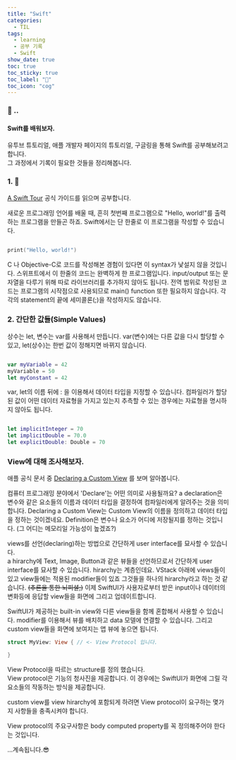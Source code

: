 ```yaml
---
title: "Swift"
categories:
  - TIL
tags:
  - learning
  - 공부 기록
  - Swift
show_date: true
toc: true
toc_sticky: true
toc_label: "👷"
toc_icon: "cog"
---
```


### 💭 ..  
<div class="notice">
  <h4>Swift를 배워보자.</h4>
  <p>유투브 튜토리얼, 애플 개발자 페이지의 튜토리얼, 구글링을 통해 Swift를 공부해보려고 합니다.<br>    
  그 과정에서 기록이 필요한 것들을 정리해봅니다.</p>
</div>



### 1. 📖
[A Swift Tour](https://docs.swift.org/swift-book/GuidedTour/GuidedTour.html) 공식 가이드를 읽으며 공부합니다.

새로운 프로그래밍 언어를 배울 때, 흔히 첫번째 프로그램으로 "Hello, world!"를 출력하는 프로그램을 만들곤 하죠. Swift에서는 단 한줄로 이 프로그램을 작성할 수 있습니다.

```swift

print("Hello, world!")

```

C 나 Objective-C로 코드를 작성해본 경험이 있다면 이 syntax가 낯설지 않을 것입니다. 스위프트에서 이 한줄의 코드는 완벽하게 한 프로그램입니다. input/output 또는 문자열을 다루기 위해 따로 라이브러리를 추가하지 않아도 됩니다. 전역 범위로 작성된 코드는 프로그램의 시작점으로 사용되므로 main() function 또한 필요하지 않습니다. 각각의 statement의 끝에 세미콜론(;)을 작성하지도 않습니다.

### 2. 간단한 값들(Simple Values)  

상수는 let, 변수는 var를 사용해서 만듭니다. var(변수)에는 다른 값을 다시 할당할 수 있고, let(상수)는 한번 값이 정해지면 바뀌지 않습니다.

```swift

var myVariable = 42
myVariable = 50
let myConstant = 42

```
var, let의 이름 뒤에 : 을 이용해서 데이터 타입을 지정할 수 있습니다. 컴파일러가 할당된 값이 어떤 데이터 자료형을 가지고 있는지 추측할 수 있는 경우에는 자료형을 명시하지 않아도 됩니다.

```swift

let implicitInteger = 70
let implicitDouble = 70.0
let explicitDouble: Double = 70

```  

### View에 대해 조사해보자.  
애플 공식 문서 중 [Declaring a Custom View](https://developer.apple.com/documentation/swiftui/declaring-a-custom-view) 를 보며 알아봅니다.  

컴퓨터 프로그래밍 분야에서 'Declare'는 어떤 의미로 사용될까요?
a declaration은 변수와 같은 요소들의 이름과 데이터 타입을 결정하여 컴파일러에게 알려주는 것을 의미합니다. Declaring a Custom View는 Custom View의 이름을 정의하고 데이터 타입을 정하는 것이겠네요. Definition은 변수나 요소가 어디에 저장될지를 정하는 것입니다. (그 어디는 메모리일 가능성이 높겠죠?)

views를 선언(declaring)하는 방법으로 간단하게 user interface를 묘사할 수 있습니다.  
a hirarchy에 Text, Image, Button과 같은 뷰들을 선언하므로서 간단하게 user interface를 묘사할 수 있습니다. hirarchy는 계층인데요. VStack 아래에 views들이 있고 view들에는 적용된 modifier들이 있죠 그것들을 하나의 hirarchy라고 하는 것 같습니다. <s>(추론을 통한 뇌피셜;)</s>
이제 SwiftUI가 사용자로부터 받은 input이나 데이터의 변화등에 응답할 view들을 화면에 그리고 업데이트합니다.

SwiftUI가 제공하는 built-in view와 다른 view들을 함께 혼합해서 사용할 수 있습니다. modifier를 이용해서 뷰를 배치하고 data 모델에 연결할 수 있습니다. 그리고 custom view들을 화면에 보여지는 앱 뷰에 놓으면 됩니다.

```swift
struct MyView: View { // <- View Protocol 입니다.

}
```
View Protocol을 따르는 structure를 정의 했습니다.  
View protocol은 기능의 청사진을 제공합니다. 이 경우에는 SwiftUI가 화면에 그릴 각 요소들의 작동하는 방식을 제공합니다.

custom view를 view hirarchy에 포함되게 하려면 View protocol이 요구하는 몇가지 사항들을 충족시켜야 합니다.

View protocol의 주요구사항은 body computed property를 꼭 정의해주어야 한다는 것입니다.

...계속됩니다.😎










<!-- Protocol인 View와 Text, Image, Button 같은 SwiftUI built-in View, SwiftUI built-in view가 아닌 다른 framework의 view.  


아래는 두번째 의미의 View중 하나인 Text를 나타내는 코드입니다. foregroundColor라는 modifier에 파라미터로 .red를 주어 글씨색이 빨간색으로 보이게 해주었습니다.
```swift
Text("Hello, World!")
    .foregroundColor(.red) //Hello, World의 글자색이 빨간색으로 보여지게 하는 modifier 메서드

### Text element 와 padding modifier
<!-- [2021 SwiftUI Tutorial for Beginners (3.5 hour Masterclass)](https://www.youtube.com/watch?v=F2ojC6TNwws&t=1s)   
좋은 강의를 유투브에서 볼 수 있다는 것에 감사하며 들어봅니다.

  {% highlight swift linenos %}
    import SwiftUI

      struct ContentView: View {
        var body: some View {

          Text("Hello!").padding()
          //Text는 element padding은 modifier
        }
      }
  {% endhighlight %}   -->



<!-- ### A Source of Truth  

  SwiftUI data flow(데이터의 흐름)은 데이터가 a single source of truth를 가지고 있다는 개념에 기초한다.

  (전역변수와 비슷하게 느껴짐)

  코드의 모든 부분에서 같은 데이터를 사용할 수 있게 해줌.

  SwiftUI앱(SwiftUI 프레임워크를 사용하는 앱???)에서 변화할 수 있는 모든 데이터와 객체들은 a single source of truth를 필요로 한다.

  뷰가 변경하거나 관찰할 수 있도록하는 방식을 필요로 한다.

  poperty wrappers는 변경되기 쉬운 데이터들과 각각의 뷰들이 어떻게 상호작용을 하는지와 관련이 있다. -->
